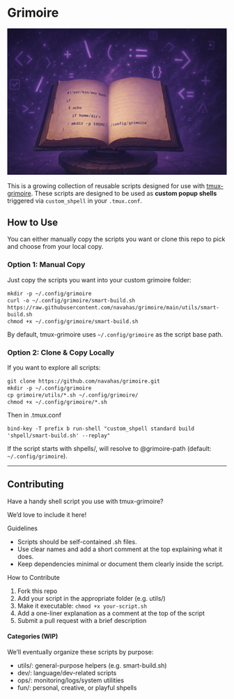 # Grimoire

![Preview](https://raw.githubusercontent.com/navahas/grimoire/refs/heads/assets/images/grimoire.png)

This is a growing collection of reusable scripts designed for use with [tmux-grimoire](https://github.com/navahas/tmux-grimoire).
These scripts are designed to be used as **custom popup shells** triggered via `custom_shpell` in your `.tmux.conf`.

## How to Use

You can either manually copy the scripts you want or clone this repo to pick and choose from your local copy.

### Option 1: Manual Copy

Just copy the scripts you want into your custom grimoire folder:

```
mkdir -p ~/.config/grimoire
curl -o ~/.config/grimoire/smart-build.sh https://raw.githubusercontent.com/navahas/grimoire/main/utils/smart-build.sh
chmod +x ~/.config/grimoire/smart-build.sh
```

By default, tmux-grimoire uses `~/.config/grimoire` as the script base path.

### Option 2: Clone & Copy Locally

If you want to explore all scripts:

```
git clone https://github.com/navahas/grimoire.git
mkdir -p ~/.config/grimoire
cp grimoire/utils/*.sh ~/.config/grimoire/
chmod +x ~/.config/grimoire/*.sh
```

Then in .tmux.conf

```tmux
bind-key -T prefix b run-shell "custom_shpell standard build 'shpell/smart-build.sh' --replay"
```
If the script starts with shpells/, will resolve to @grimoire-path (default: `~/.config/grimoire`).

---

## Contributing

Have a handy shell script you use with tmux-grimoire?

We’d love to include it here!

Guidelines
- Scripts should be self-contained .sh files.
- Use clear names and add a short comment at the top explaining what it does.
- Keep dependencies minimal or document them clearly inside the script.

How to Contribute
1. Fork this repo
2. Add your script in the appropriate folder (e.g. utils/)
3. Make it executable: `chmod +x your-script.sh`
4. Add a one-liner explanation as a comment at the top of the script
5. Submit a pull request with a brief description

#### Categories (WIP)

We’ll eventually organize these scripts by purpose:
- utils/: general-purpose helpers (e.g. smart-build.sh)
- dev/: language/dev-related scripts
- ops/: monitoring/logs/system utilities
- fun/: personal, creative, or playful shpells
